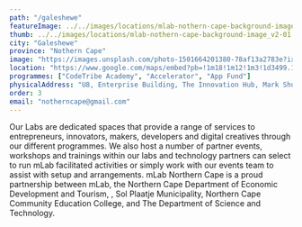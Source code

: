```yaml
---
path: "/galeshewe"
featureImage: ../../images/locations/mlab-nothern-cape-background-image_v2-01.jpeg
thumb: ../../images/locations/mlab-nothern-cape-background-image_v2-01.jpeg
city: "Galeshewe"
province: "Nothern Cape"
image: "https://images.unsplash.com/photo-1501664201380-78af13a2783e?ixid=MXwxMjA3fDB8MHxwaG90by1wYWdlfHx8fGVufDB8fHw%3D&ixlib=rb-1.2.1&auto=format&fit=crop&w=1350&q=80"
location: "https://www.google.com/maps/embed?pb=!1m18!1m12!1m3!1d3499.125139080748!2d24.732460215084554!3d-28.715805982385096!2m3!1f0!2f0!3f0!3m2!1i1024!2i768!4f13.1!3m3!1m2!1s0x1e9b1b9d748ff481%3A0xe2e2e913dbcc1c73!2sGaleshewe%20SMME%20Village!5e0!3m2!1sen!2sza!4v1621582875915!5m2!1sen!2sza"
programmes: ["CodeTribe Academy", "Accelerator", "App Fund"]
physicalAddress: "U8, Enterprise Building, The Innovation Hub, Mark Shuttleworth Street, Tshwane Pretoria, South Africa, 0087"
order: 3
email: "notherncape@gmail.com"
---
```


Our Labs are dedicated spaces that provide a range of services to entrepreneurs, innovators, makers, developers and digital creatives through our different programmes. We also host a number of partner events, workshops and trainings within our labs and technology partners can select to run mLab facilitated activities or simply work with our events team to assist with setup and arrangements.
mLab Northern Cape is a proud partnership between mLab, the Northern Cape Department of Economic Development and Tourism, , Sol Plaatje Municipality, Northern Cape Community Education College, and The Department of Science and Technology.
